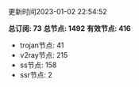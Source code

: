 更新时间2023-01-02 22:54:52

**总订阅: 73**
**总节点: 1492**
**有效节点: 416**
- trojan节点: 41
- v2ray节点: 215
- ss节点: 158
- ssr节点: 2
